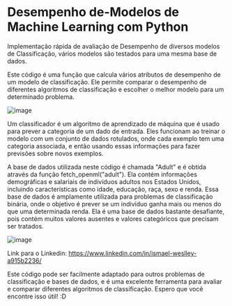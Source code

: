 # Desempenho de-Modelos de Machine Learning com Python
Implementação rápida de avaliação de Desempenho de diversos modelos de Classificação, vários modelos são testados para uma mesma base de dados.


Este código é uma função que calcula vários atributos de desempenho de um modelo de classificação. Ele permite comparar o desempenho de diferentes algoritmos de classificação e escolher o melhor modelo para um determinado problema. 

![image](https://user-images.githubusercontent.com/50521215/214134099-cb1731ac-5d4f-4029-84d2-a153a6ed22c0.png)

Um classificador é um algoritmo de aprendizado de máquina que é usado para prever a categoria de um dado de entrada. Eles funcionam ao treinar o modelo com um conjunto de dados rotulados, onde cada exemplo tem uma categoria associada, e então usando essas informações para fazer previsões sobre novos exemplos.

A base de dados utilizada neste código é chamada "Adult" e é obtida através da função fetch_openml("adult"). Ela contém informações demográficas e salariais de indivíduos adultos nos Estados Unidos, incluindo características como idade, educação, raça, sexo e renda. Essa base de dados é amplamente utilizada para problemas de classificação binária, onde o objetivo é prever se um indivíduo ganha mais ou menos do que uma determinada renda. Ela é uma base de dados bastante desafiante, pois contém muitos valores ausentes e valores categóricos que precisam ser tratados.

![image](https://user-images.githubusercontent.com/50521215/214134028-e51425c6-fb81-4312-80b9-846e4475c682.png)

Link para o Linkedin: https://www.linkedin.com/in/ismael-weslley-a915b2236/


Este código pode ser facilmente adaptado para outros problemas de classificação e bases de dados, e é uma excelente ferramenta para avaliar e comparar diferentes algoritmos de classificação. Espero que você encontre isso útil! :D
